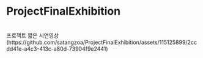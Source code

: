 # ProjectFinalExhibition
<br>
프로젝트 짧은 시연영상
<br>
(https://github.com/satangzoa/ProjectFinalExhibition/assets/115125899/2ccdd41e-a4c3-413c-a80d-73904f9e2441)
